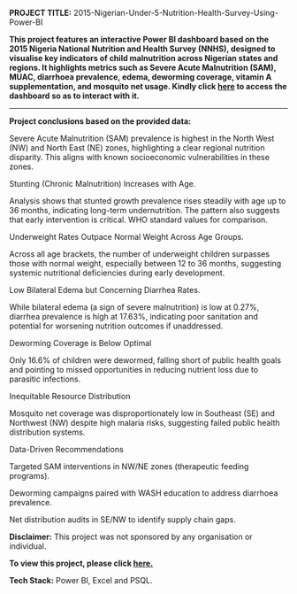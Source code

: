 **PROJECT TITLE:** 2015-Nigerian-Under-5-Nutrition-Health-Survey-Using-Power-BI

**This project features an interactive Power BI dashboard based on the 2015 Nigeria National Nutrition and Health Survey (NNHS), designed to visualise key indicators of child malnutrition across Nigerian states and regions. It highlights metrics such as Severe Acute Malnutrition (SAM), MUAC, diarrhoea prevalence, edema, deworming coverage, vitamin A supplementation, and mosquito net usage. Kindly click [here](https://app.powerbi.com/links/m9rl4F6BKa?ctid=97f57715-f2fe-491d-8af5-4f4176e32e1f&pbi_source=linkShare) to access the dashboard so as to interact with it.**

-------------------------------------------------------------------------------------------------------------------------------------------------------------------------------------
**Project conclusions based on the provided data:**
 

Severe Acute Malnutrition (SAM) prevalence is highest in the North West (NW) and North East (NE) zones, highlighting a clear regional nutrition disparity. This aligns with known socioeconomic vulnerabilities in these zones.

Stunting (Chronic Malnutrition) Increases with Age.

Analysis shows that stunted growth prevalence rises steadily with age up to 36 months, indicating long-term undernutrition. The pattern also suggests that early intervention is critical. WHO standard values for comparison.

Underweight Rates Outpace Normal Weight Across Age Groups.

Across all age brackets, the number of underweight children surpasses those with normal weight, especially between 12 to 36 months, suggesting systemic nutritional deficiencies during early development.

Low Bilateral Edema but Concerning Diarrhea Rates.

While bilateral edema (a sign of severe malnutrition) is low at 0.27%, diarrhea prevalence is high at 17.63%, indicating poor sanitation and potential for worsening nutrition outcomes if unaddressed.

Deworming Coverage is Below Optimal

Only 16.6% of children were dewormed, falling short of public health goals and pointing to missed opportunities in reducing nutrient loss due to parasitic infections.

 Inequitable Resource Distribution

Mosquito net coverage was disproportionately low in Southeast (SE) and Northwest (NW) despite high malaria risks, suggesting failed public health distribution systems.

 

Data-Driven Recommendations

Targeted SAM interventions in NW/NE zones (therapeutic feeding programs).

Deworming campaigns paired with WASH education to address diarrhoea prevalence.

Net distribution audits in SE/NW to identify supply chain gaps.


**Disclaimer:** This project was not sponsored by any organisation or individual.

**To view this project, please click [here.](https://app.powerbi.com/links/m9rl4F6BKa?ctid=97f57715-f2fe-491d-8af5-4f4176e32e1f&pbi_source=linkShare)**

**Tech Stack:** Power BI, Excel and PSQL.



